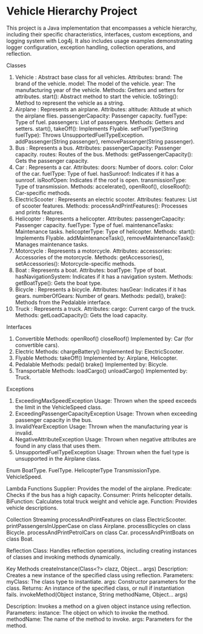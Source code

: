 ﻿# Vehicle Hierarchy Project
This project is a Java implementation that encompasses a vehicle hierarchy, including their specific characteristics, interfaces, custom exceptions, and logging system with Log4j. It also includes usage examples demonstrating logger configuration, exception handling, collection operations, and reflection.

Classes
1. Vehicle
: Abstract base class for all vehicles.
Attributes:
brand: The brand of the vehicle.
model: The model of the vehicle.
year: The manufacturing year of the vehicle.
Methods:
Getters and setters for attributes.
start(): Abstract method to start the vehicle.
toString(): Method to represent the vehicle as a string.
2. Airplane
: Represents an airplane.
Attributes:
altitude: Altitude at which the airplane flies.
passengerCapacity: Passenger capacity.
fuelType: Type of fuel.
passengers: List of passengers.
Methods:
Getters and setters.
start(), takeOff(): Implements Flyable.
setFuelType(String fuelType): Throws UnsupportedFuelTypeException.
addPassenger(String passenger), removePassenger(String passenger).
3. Bus
: Represents a bus.
Attributes:
passengerCapacity: Passenger capacity.
routes: Routes of the bus.
Methods:
getPassengerCapacity(): Gets the passenger capacity.
4. Car
: Represents a car.
Attributes:
doors: Number of doors.
color: Color of the car.
fuelType: Type of fuel.
hasSunroof: Indicates if it has a sunroof.
isRoofOpen: Indicates if the roof is open.
transmissionType: Type of transmission.
Methods:
accelerate(), openRoof(), closeRoof(): Car-specific methods.
5. ElectricScooter
: Represents an electric scooter.
Attributes:
features: List of scooter features.
Methods:
processAndPrintFeatures(): Processes and prints features.
6. Helicopter
: Represents a helicopter.
Attributes:
passengerCapacity: Passenger capacity.
fuelType: Type of fuel.
maintenanceTasks: Maintenance tasks.
helicopterType: Type of helicopter.
Methods:
start(): Implements Flyable.
addMaintenanceTask(), removeMaintenanceTask(): Manages maintenance tasks.
7. Motorcycle
: Represents a motorcycle.
Attributes:
accessories: Accessories of the motorcycle.
Methods:
getAccessories(), setAccessories(): Motorcycle-specific methods.
8. Boat
: Represents a boat.
Attributes:
boatType: Type of boat.
hasNavigationSystem: Indicates if it has a navigation system.
Methods:
getBoatType(): Gets the boat type.
9. Bicycle
: Represents a bicycle.
Attributes:
hasGear: Indicates if it has gears.
numberOfGears: Number of gears.
Methods:
pedal(), brake(): Methods from the Pedalable interface.
10. Truck
: Represents a truck.
Attributes:
cargo: Current cargo of the truck.
Methods:
getLoadCapacity(): Gets the load capacity.

Interfaces
1. Convertible
Methods:
openRoof()
closeRoof()
Implemented by: Car (for convertible cars).
2. Electric
Methods:
chargeBattery()
Implemented by: ElectricScooter.
3. Flyable
Methods:
takeOff()
Implemented by: Airplane, Helicopter.
4. Pedalable
Methods:
pedal()
brake()
Implemented by: Bicycle.
5. Transportable
Methods:
loadCargo()
unloadCargo()
Implemented by: Truck.

Exceptions
1. ExceedingMaxSpeedException
Usage: Thrown when the speed exceeds the limit in the VehicleSpeed class. 
2. ExceedingPassengerCapacityException
Usage: Thrown when exceeding passenger capacity in the bus.
3. InvalidYearException
Usage: Thrown when the manufacturing year is invalid.
4. NegativeAttributeException
Usage: Thrown when negative attributes are found in any class that uses them.
5. UnsupportedFuelTypeException
Usage: Thrown when the fuel type is unsupported in the Airplane class.

Enum 
BoatType.
FuelType.
HelicopterType
TransmissionType.
VehicleSpeed.

Lambda Functions
Supplier: Provides the model of the airplane.
Predicate: Checks if the bus has a high capacity.
Consumer: Prints helicopter details.
BiFunction: Calculates total truck weight and vehicle age.
Function: Provides vehicle descriptions.

Collection Streaming
processAndPrintFeatures on class ElectricScooter.
printPassengersInUpperCase on class Airplane.
processBicycles on class Bicycle.
processAndPrintPetrolCars on class Car.
processAndPrintBoats on class Boat.

Reflection
Class: Handles reflection operations, including creating instances of classes and invoking methods dynamically.

Key Methods
createInstance(Class<?> clazz, Object... args)
Description: Creates a new instance of the specified class using reflection.
Parameters:
myClass: The class type to instantiate.
args: Constructor parameters for the class.
Returns: An instance of the specified class, or null if instantiation fails.
invokeMethod(Object instance, String methodName, Object... args)

Description: Invokes a method on a given object instance using reflection.
Parameters:
instance: The object on which to invoke the method.
methodName: The name of the method to invoke.
args: Parameters for the method.


